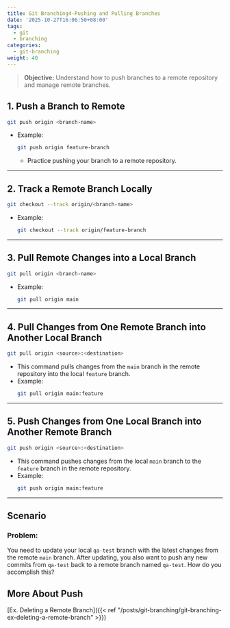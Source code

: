 ```yaml
---
title: Git Branching4-Pushing and Pulling Branches
date: '2025-10-27T16:06:50+08:00'
tags:
  - git
  - branching
categories:
  - git-branching
weight: 40
---
```

>**Objective:** Understand how to push branches to a remote repository and manage remote branches.   
## 1. **Push a Branch to Remote**   
```bash
git push origin <branch-name>
```
- Example:   
	```bash
	git push origin feature-branch
	```
    - Practice pushing your branch to a remote repository.   

---
## 2. **Track a Remote Branch Locally**   
```bash
git checkout --track origin/<branch-name>
```
- Example:   
	```bash
	git checkout --track origin/feature-branch
	```

---
## 3. **Pull Remote Changes into a Local Branch**   
```bash
git pull origin <branch-name>
```
- Example:   
	```bash
	git pull origin main
	```

---
## 4. **Pull Changes from One Remote Branch into Another Local Branch**   
```bash
git pull origin <source>:<destination>
```
- This command pulls changes from the `main` branch in the remote repository into the local `feature` branch.   
- Example:   
	```bash
	git pull origin main:feature
	```

---
## 5. **Push Changes from One Local Branch into Another Remote Branch**   
```bash
git push origin <source>:<destination>
```
- This command pushes changes from the local `main` branch to the `feature` branch in the remote repository.   
- Example:   
	```bash
	git push origin main:feature
	```
   
---
## **Scenario**
### **Problem:**
You need to update your local `qa-test` branch with the latest changes from the remote `main` branch. After updating, you also want to push any new commits from `qa-test` back to a remote branch named `qa-test`. How do you accomplish this?   
## More About Push   
[Ex. Deleting a Remote Branch]({{< ref "/posts/git-branching/git-branching-ex-deleting-a-remote-branch" >}})    

